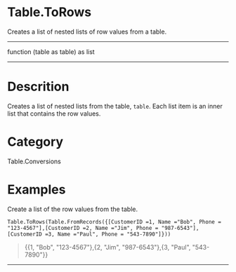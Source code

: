 ﻿# Table.ToRows
Creates a list of nested lists of row values from a table.
***
function (table as table) as list
***
# Descrition 
Creates a list of nested lists from the table, <code>table</code>.  Each list item is an inner list that contains the row values.
# Category 
Table.Conversions
# Examples 
Create a list of the row values from the table.
```
Table.ToRows(Table.FromRecords({[CustomerID =1, Name ="Bob", Phone = "123-4567"],[CustomerID =2, Name ="Jim", Phone = "987-6543"],[CustomerID =3, Name ="Paul", Phone = "543-7890"]}))
```
> {{1, "Bob", "123-4567"},{2, "Jim", "987-6543"},{3,  "Paul", "543-7890"}}
***
